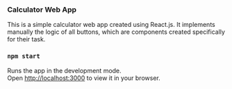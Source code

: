 ### Calculator Web App

This is a simple calculator web app created using React.js. It implements manually the logic of all buttons, which are components created specifically for their task.

### `npm start`

Runs the app in the development mode.\
Open [http://localhost:3000](http://localhost:3000) to view it in your browser.

